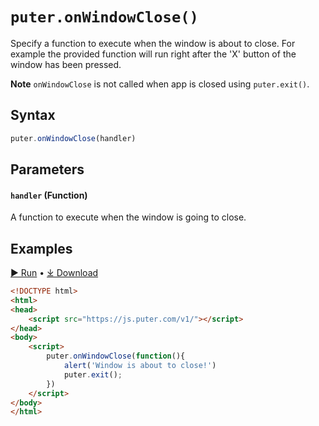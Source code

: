 # `puter.onWindowClose()`
Specify a function to execute when the window is about to close. For example the provided function will run right after  the 'X' button of the window has been pressed.

**Note** `onWindowClose` is not called when app is closed using `puter.exit()`.

## Syntax
```js
puter.onWindowClose(handler)
```

## Parameters
#### `handler` (Function)
A function to execute when the window is going to close.


## Examples

<a href="https://puter.com/app/onwindowclose-example" target="_blank" class="example-code-link">▶︎ Run</a>
<span class="bull">&bull;</span>
<a href="https://puter.com/?name=onWindowClose&is_dir=1&download=https%3A%2F%2Fapi.puter.com%2Ffile%3Fuid%3D83ff59b4-0f99-4e5e-afbe-2cfe233ea76b%26expires%3D10001673402340%26signature%3D7b3542d531e0bf89258b4b52ad818b711c97c658e7b2cdd5bc4bcdcd70d4bfe8" target="_blank" class="example-code-link">⤓ Download</a>

```html
<!DOCTYPE html>
<html>
<head>
    <script src="https://js.puter.com/v1/"></script>
</head>
<body>
    <script>
        puter.onWindowClose(function(){
            alert('Window is about to close!')
            puter.exit();
        })
    </script>
</body>
</html>
```